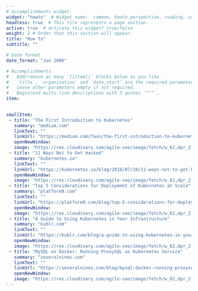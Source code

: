 ```yaml
---
# Accomplishments widget.
widget: "howto"  # Widget name:  common, howto perspective, reading, cd-with-jenkins-and-docker  etc
headless: true  # This file represents a page section.
active: true  # Activate this widget? true/false
weight: 2 # Order that this section will appear.
title: "How To"
subtitle: ""

# Date format
date_format: "Jan 2006"

# Accomplishments.
#   Add/remove as many `[[item]]` blocks below as you like.
#   `title`, `organization` and `date_start` are the required parameters.
#   Leave other parameters empty if not required.
#   Begin/end multi-line descriptions with 3 quotes `"""`.
item:
 

smallItem: 
 - title: "The First Introduction to Kubernetes"
   summary: "medium.com"
   linkText: ""
   linkUrl: "https://medium.com/faun/the-first-introduction-to-kubernetes-62d26f99caff"
   openNewWindow: 
   image: "https://res.cloudinary.com/agile-seo/image/fetch/w_62,dpr_2.0,d_blank_am8gzx.png/https%3A%2F%2Flogo.clearbit.com%2Fmedium.com%3Fsize%3D250" 
 - title: "11 Ways Not to Get Hacked"
   summary: "kubernetes.io"
   linkText: ""
   linkUrl: "https://kubernetes.io/blog/2018/07/18/11-ways-not-to-get-hacked/"
   openNewWindow: 
   image: "https://res.cloudinary.com/agile-seo/image/fetch/w_62,dpr_2.0,d_blank_am8gzx.png/https%3A%2F%2Flogo.clearbit.com%2Fkubernetes.io%3Fsize%3D250"
 - title: "Top 5 Considerations for Deployment of Kubernetes at Scale"
   summary: "platform9.com"
   linkText: ""
   linkUrl: "https://platform9.com/blog/top-5-considerations-for-deployment-of-kubernetes-at-scale/"
   openNewWindow: 
   image: "https://res.cloudinary.com/agile-seo/image/fetch/w_62,dpr_2.0,d_blank_am8gzx.png/https%3A%2F%2Flogo.clearbit.com%2Fplatform9.com%3Fsize%3D250"
 - title: "A Guide to Using Kubernetes in Your Infrastructure"
   summary: "kublr.com"
   linkText: ""
   linkUrl: "https://kublr.com/blog/a-guide-to-using-kubernetes-in-your-infrastructure/"
   openNewWindow: 
   image: "https://res.cloudinary.com/agile-seo/image/fetch/w_62,dpr_2.0,d_blank_am8gzx.png/https%3A%2F%2Flogo.clearbit.com%2Fkublr.com%3Fsize%3D250"
 - title: "MySQL on Docker: Running ProxySQL as Kubernetes Service"
   summary: "severalnines.com"
   linkText: ""
   linkUrl: "https://severalnines.com/blog/mysql-docker-running-proxysql-kubernetes-service"
   openNewWindow: 
   image: "https://res.cloudinary.com/agile-seo/image/fetch/w_62,dpr_2.0,d_blank_am8gzx.png/https%3A%2F%2Flogo.clearbit.com%2Fseveralnines.com%3Fsize%3D250"
---
```


    